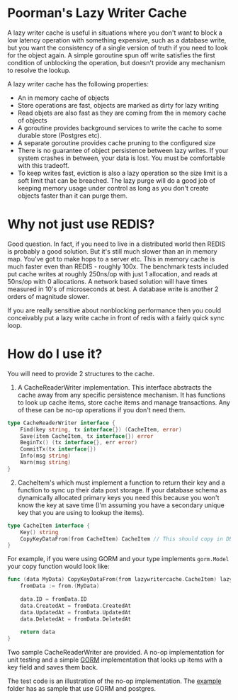 # Poorman's Lazy Writer Cache
A lazy writer cache is useful in situations where you don't want to block a low latency operation 
with something expensive, such as a database write, but you want the consistency of a single version 
of truth if you need to look for the object again.   A simple goroutine spun off write satisfies the first
condition of unblocking the operation, but doesn't provide any mechanism to resolve the lookup.

A lazy writer cache has the following properties:
* An in memory cache of objects
* Store operations are fast, objects are marked as dirty for lazy writing
* Read objets are also fast as they are coming from the in memory cache of objects
* A goroutine provides background services to write the cache to some durable store (Postgres etc).
* A separate goroutine provides cache pruning to the configured size
* There is no guarantee of object persistence between lazy writes.   If your system crashes in between, your data is lost.  You must be comfortable with this tradeoff.
* To keep writes fast, eviction is also a lazy operation so the size limit is a soft limit that can be breached.   The lazy purge will do a good job of keeping memory usage under control as long as you don't create objects faster than it can purge them.

# Why not just use REDIS?
Good question.  In fact, if you need to live in a distributed world then REDIS is probably a good solution. But it's still much 
slower than an in memory map.  You've got to make hops to a server etc.   This in memory cache is 
much faster even than REDIS - roughly 100x.  The benchmark tests included put cache writes at roughly
250ns/op with just 1 allocation, and reads at 50ns/op with 0 allocations.   A network based solution will have times measured
in 10's of microseconds at best.   A database write is another 2 orders of magnitude slower. 

If you are really sensitive about nonblocking performance then
you could conceivably put a lazy write cache in front of redis with a fairly quick sync loop.

# How do I use it?
You will need to provide 2 structures to the cache.
1. A CacheReaderWriter implementation.   This interface abstracts the cache away from any specific persistence mechanism.  It has functions to look up cache items, store cache items and manage transactions.   Any of these can be no-op operations if you don't need them.
```go
type CacheReaderWriter interface {
	Find(key string, tx interface{}) (CacheItem, error)
	Save(item CacheItem, tx interface{}) error
	BeginTx() (tx interface{}, err error)
	CommitTx(tx interface{})
	Info(msg string)
	Warn(msg string)
}
```
2. CacheItem's which must implement a function to return their key and a function to sync up their data post storage.  If your database schema as dynamically allocated primary keys you need this because
you won't know the key at save time (I'm assuming you have a secondary unique key that you are using to lookup the items).
```go
type CacheItem interface {
	Key() string
	CopyKeyDataFrom(from CacheItem) CacheItem // This should copy in DB only ID fields.  If gorm.Model is implement this is ID, creationTime, updateTime, deleteTime
}
```
For example, if you were using GORM and your type implements `gorm.Model` your copy function would look like:
```go
func (data MyData) CopyKeyDataFrom(from lazywritercache.CacheItem) lazywritercache.CacheItem {
    fromData := from.(MyData)
    
    data.ID = fromData.ID
    data.CreatedAt = fromData.CreatedAt
    data.UpdatedAt = fromData.UpdatedAt
    data.DeletedAt = fromData.DeletedAt
    
    return data
}

```
Two sample CacheReaderWriter are provided.  A no-op implementation for unit testing
and a simple [GORM](https://gorm.io) implementation that looks up items with a key field and saves them back.

The test code is an illustration of the no-op implementation.  The [example](/example) folder has
as sample that use GORM and postgres.

